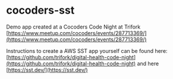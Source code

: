# cocoders-sst

Demo app created at a Cocoders Code Night at Trifork [https://www.meetup.com/cocoders/events/287713369/](https://www.meetup.com/cocoders/events/287713369/)

Instructions to create a AWS SST app yourself can be found here:
[https://github.com/trifork/digital-health-code-night](https://github.com/trifork/digital-health-code-night)
and here [https://sst.dev/](https://sst.dev/)



